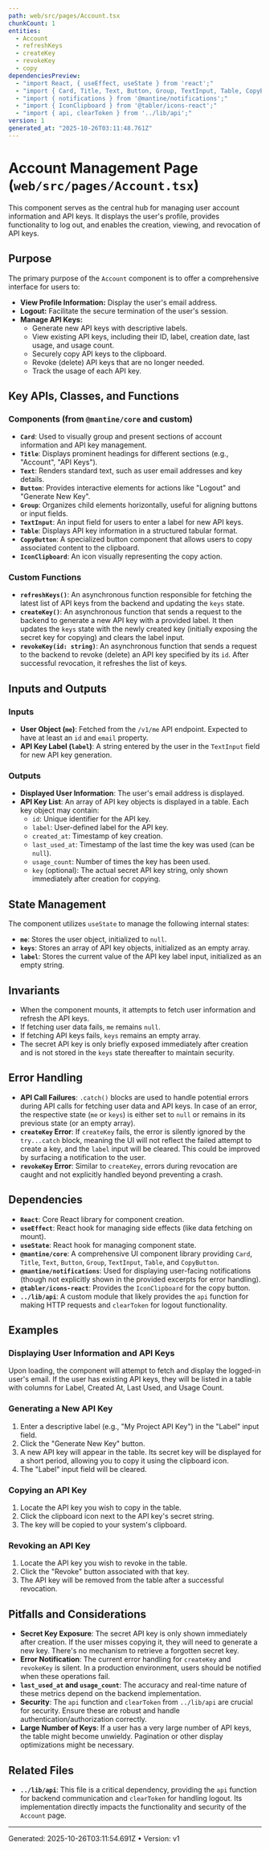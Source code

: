 ```yaml
---
path: web/src/pages/Account.tsx
chunkCount: 1
entities:
  - Account
  - refreshKeys
  - createKey
  - revokeKey
  - copy
dependenciesPreview:
  - "import React, { useEffect, useState } from 'react';"
  - "import { Card, Title, Text, Button, Group, TextInput, Table, CopyButton } from '@mantine/core';"
  - "import { notifications } from '@mantine/notifications';"
  - "import { IconClipboard } from '@tabler/icons-react';"
  - "import { api, clearToken } from '../lib/api';"
version: 1
generated_at: "2025-10-26T03:11:48.761Z"
---
```

# Account Management Page (`web/src/pages/Account.tsx`)

This component serves as the central hub for managing user account information and API keys. It displays the user's profile, provides functionality to log out, and enables the creation, viewing, and revocation of API keys.

## Purpose

The primary purpose of the `Account` component is to offer a comprehensive interface for users to:

*   **View Profile Information:** Display the user's email address.
*   **Logout:** Facilitate the secure termination of the user's session.
*   **Manage API Keys:**
    *   Generate new API keys with descriptive labels.
    *   View existing API keys, including their ID, label, creation date, last usage, and usage count.
    *   Securely copy API keys to the clipboard.
    *   Revoke (delete) API keys that are no longer needed.
    *   Track the usage of each API key.

## Key APIs, Classes, and Functions

### Components (from `@mantine/core` and custom)

*   **`Card`**: Used to visually group and present sections of account information and API key management.
*   **`Title`**: Displays prominent headings for different sections (e.g., "Account", "API Keys").
*   **`Text`**: Renders standard text, such as user email addresses and key details.
*   **`Button`**: Provides interactive elements for actions like "Logout" and "Generate New Key".
*   **`Group`**: Organizes child elements horizontally, useful for aligning buttons or input fields.
*   **`TextInput`**: An input field for users to enter a label for new API keys.
*   **`Table`**: Displays API key information in a structured tabular format.
*   **`CopyButton`**: A specialized button component that allows users to copy associated content to the clipboard.
*   **`IconClipboard`**: An icon visually representing the copy action.

### Custom Functions

*   **`refreshKeys()`**: An asynchronous function responsible for fetching the latest list of API keys from the backend and updating the `keys` state.
*   **`createKey()`**: An asynchronous function that sends a request to the backend to generate a new API key with a provided label. It then updates the `keys` state with the newly created key (initially exposing the secret key for copying) and clears the label input.
*   **`revokeKey(id: string)`**: An asynchronous function that sends a request to the backend to revoke (delete) an API key specified by its `id`. After successful revocation, it refreshes the list of keys.

## Inputs and Outputs

### Inputs

*   **User Object (`me`)**: Fetched from the `/v1/me` API endpoint. Expected to have at least an `id` and `email` property.
*   **API Key Label (`label`)**: A string entered by the user in the `TextInput` field for new API key generation.

### Outputs

*   **Displayed User Information**: The user's email address is displayed.
*   **API Key List**: An array of API key objects is displayed in a table. Each key object may contain:
    *   `id`: Unique identifier for the API key.
    *   `label`: User-defined label for the API key.
    *   `created_at`: Timestamp of key creation.
    *   `last_used_at`: Timestamp of the last time the key was used (can be `null`).
    *   `usage_count`: Number of times the key has been used.
    *   `key` (optional): The actual secret API key string, only shown immediately after creation for copying.

## State Management

The component utilizes `useState` to manage the following internal states:

*   **`me`**: Stores the user object, initialized to `null`.
*   **`keys`**: Stores an array of API key objects, initialized as an empty array.
*   **`label`**: Stores the current value of the API key label input, initialized as an empty string.

## Invariants

*   When the component mounts, it attempts to fetch user information and refresh the API keys.
*   If fetching user data fails, `me` remains `null`.
*   If fetching API keys fails, `keys` remains an empty array.
*   The secret API key is only briefly exposed immediately after creation and is not stored in the `keys` state thereafter to maintain security.

## Error Handling

*   **API Call Failures**: `.catch()` blocks are used to handle potential errors during API calls for fetching user data and API keys. In case of an error, the respective state (`me` or `keys`) is either set to `null` or remains in its previous state (or an empty array).
*   **`createKey` Error**: If `createKey` fails, the error is silently ignored by the `try...catch` block, meaning the UI will not reflect the failed attempt to create a key, and the `label` input will be cleared. This could be improved by surfacing a notification to the user.
*   **`revokeKey` Error**: Similar to `createKey`, errors during revocation are caught and not explicitly handled beyond preventing a crash.

## Dependencies

*   **`React`**: Core React library for component creation.
*   **`useEffect`**: React hook for managing side effects (like data fetching on mount).
*   **`useState`**: React hook for managing component state.
*   **`@mantine/core`**: A comprehensive UI component library providing `Card`, `Title`, `Text`, `Button`, `Group`, `TextInput`, `Table`, and `CopyButton`.
*   **`@mantine/notifications`**: Used for displaying user-facing notifications (though not explicitly shown in the provided excerpts for error handling).
*   **`@tabler/icons-react`**: Provides the `IconClipboard` for the copy button.
*   **`../lib/api`**: A custom module that likely provides the `api` function for making HTTP requests and `clearToken` for logout functionality.

## Examples

### Displaying User Information and API Keys

Upon loading, the component will attempt to fetch and display the logged-in user's email. If the user has existing API keys, they will be listed in a table with columns for Label, Created At, Last Used, and Usage Count.

### Generating a New API Key

1.  Enter a descriptive label (e.g., "My Project API Key") in the "Label" input field.
2.  Click the "Generate New Key" button.
3.  A new API key will appear in the table. Its secret key will be displayed for a short period, allowing you to copy it using the clipboard icon.
4.  The "Label" input field will be cleared.

### Copying an API Key

1.  Locate the API key you wish to copy in the table.
2.  Click the clipboard icon next to the API key's secret string.
3.  The key will be copied to your system's clipboard.

### Revoking an API Key

1.  Locate the API key you wish to revoke in the table.
2.  Click the "Revoke" button associated with that key.
3.  The API key will be removed from the table after a successful revocation.

## Pitfalls and Considerations

*   **Secret Key Exposure**: The secret API key is only shown immediately after creation. If the user misses copying it, they will need to generate a new key. There's no mechanism to retrieve a forgotten secret key.
*   **Error Notification**: The current error handling for `createKey` and `revokeKey` is silent. In a production environment, users should be notified when these operations fail.
*   **`last_used_at` and `usage_count`**: The accuracy and real-time nature of these metrics depend on the backend implementation.
*   **Security**: The `api` function and `clearToken` from `../lib/api` are crucial for security. Ensure these are robust and handle authentication/authorization correctly.
*   **Large Number of Keys**: If a user has a very large number of API keys, the table might become unwieldy. Pagination or other display optimizations might be necessary.

## Related Files

*   **`../lib/api`**: This file is a critical dependency, providing the `api` function for backend communication and `clearToken` for handling logout. Its implementation directly impacts the functionality and security of the `Account` page.

---
Generated: 2025-10-26T03:11:54.691Z  •  Version: v1
